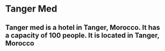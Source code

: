 # Tanger Med
## Tanger med is a hotel in Tanger, Morocco. It has a capacity of 100 people. It is located in Tanger, Morocco
